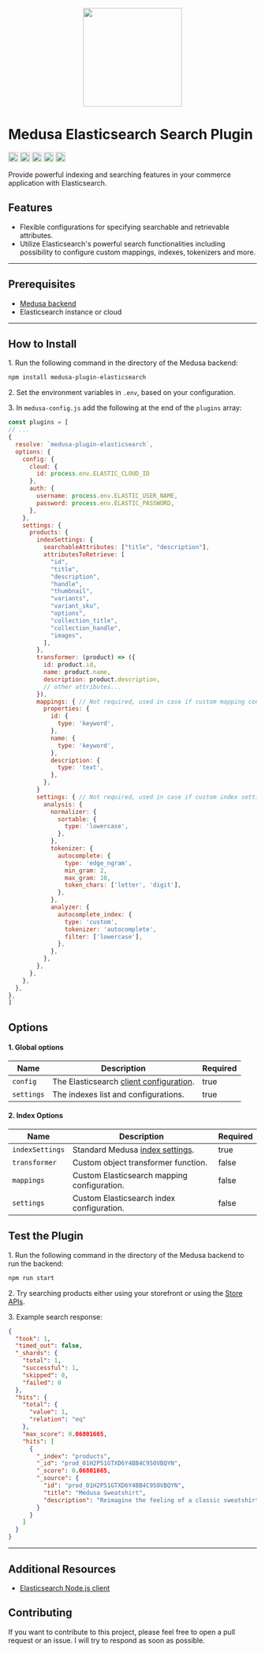 <p align="center">
  <img src="https://images.contentstack.io/v3/assets/bltefdd0b53724fa2ce/blt280217a63b82a734/6202d3378b1f312528798412/elastic-logo.svg" width="200" height="auto" />
</p>

# Medusa Elasticsearch Search Plugin

<p>
	<a href="https://www.npmjs.com/package/medusa-plugin-elasticsearch"><img alt="NPM Version" src="https://img.shields.io/npm/v/medusa-plugin-elasticsearch.svg" height="20"/></a>
	<a href="https://github.com/peterborodatyy/medusa-plugin-elasticsearch/graphs/contributors"><img alt="Contributors" src="https://img.shields.io/github/contributors/peterborodatyy/medusa-plugin-elasticsearch.svg" height="20"/></a>
	<a href="https://twitter.com/intent/tweet?text=Checkout%20the%20new%20Medusa.js%20Elasticsearch%20plugin&url=https://github.com/peterborodatyy/medusa-plugin-elasticsearch&hashtags=medusa,elastic,elasticsearch"><img alt="Twitter" src="https://badgen.net/badge/icon/twitter?icon=twitter&label=Share%20it%20on" height="20"/></a>
	<a href="https://github.com/peterborodatyy/medusa-plugin-elasticsearch/commits/main"><img alt="Activity" src="https://img.shields.io/github/commit-activity/m/peterborodatyy/medusa-plugin-elasticsearch?style=flat" height="20"/></a>
	<a href="https://github.com/peterborodatyy/medusa-plugin-elasticsearch/issues"><img alt="Issues" src="https://img.shields.io/github/issues/peterborodatyy/medusa-plugin-elasticsearch?style=flat" height="20"/></a>
</p>

Provide powerful indexing and searching features in your commerce application with Elasticsearch.

## Features

- Flexible configurations for specifying searchable and retrievable attributes.
- Utilize Elasticsearch's powerful search functionalities including possibility to configure custom mappings, indexes, tokenizers and more.

---

## Prerequisites

- [Medusa backend](https://docs.medusajs.com/development/backend/install)
- Elasticsearch instance or cloud

---

## How to Install

1\. Run the following command in the directory of the Medusa backend:

```bash
npm install medusa-plugin-elasticsearch
```

2\. Set the environment variables in `.env`, based on your configuration.

3\. In `medusa-config.js` add the following at the end of the `plugins` array:

```js
const plugins = [
// ...
{
  resolve: `medusa-plugin-elasticsearch`,
  options: {
    config: {
      cloud: {
        id: process.env.ELASTIC_CLOUD_ID
      },
      auth: {
        username: process.env.ELASTIC_USER_NAME,
        password: process.env.ELASTIC_PASSWORD,
      },
    },
    settings: {
      products: {
        indexSettings: {
          searchableAttributes: ["title", "description"],
          attributesToRetrieve: [
            "id",
            "title",
            "description",
            "handle",
            "thumbnail",
            "variants",
            "variant_sku",
            "options",
            "collection_title",
            "collection_handle",
            "images",
          ],
        },
        transformer: (product) => ({
          id: product.id,
          name: product.name,
          description: product.description,
          // other attributes...
        }),
        mappings: { // Not required, used in case if custom mapping configuration is needed
          properties: {
            id: {
              type: 'keyword',
            },
            name: {
              type: 'keyword',
            },
            description: {
              type: 'text',
            },
          },
        }
        settings: { // Not required, used in case if custom index settings are needed
          analysis: {
            normalizer: {
              sortable: {
                type: 'lowercase',
              },
            },
            tokenizer: {
              autocomplete: {
                type: 'edge_ngram',
                min_gram: 2,
                max_gram: 10,
                token_chars: ['letter', 'digit'],
              },
            },
            analyzer: {
              autocomplete_index: {
                type: 'custom',
                tokenizer: 'autocomplete',
                filter: ['lowercase'],
              },
            },
          },
        },
      },
    },
  },
},
]
```

## Options

#### 1. Global options

| Name | Description | Required |
-------|-------------|----------|
| `config` | The Elasticsearch [client configuration](https://www.elastic.co/guide/en/elasticsearch/client/javascript-api/current/client-configuration.html). | true |
| `settings` | The indexes list and configurations. | true |

#### 2. Index Options

| Name | Description | Required |
-------|-------------|----------|
| `indexSettings` |  Standard Medusa [index settings](https://docs.medusajs.com/plugins/search/algolia#index-settings).  | true |
| `transformer` | Custom object transformer function. | false |
| `mappings` | Custom Elasticsearch mapping configuration. | false |
| `settings` | Custom Elasticsearch index configuration. | false |

## Test the Plugin

1\. Run the following command in the directory of the Medusa backend to run the backend:

```bash
npm run start
```

2\. Try searching products either using your storefront or using the [Store APIs](https://docs.medusajs.com/api/store#tag/Product/operation/PostProductsSearch).

3\. Example search response:
```json
{
  "took": 1,
  "timed_out": false,
  "_shards": {
    "total": 1,
    "successful": 1,
    "skipped": 0,
    "failed": 0
  },
  "hits": {
    "total": {
      "value": 1,
      "relation": "eq"
    },
    "max_score": 0.06801665,
    "hits": [
      {
        "_index": "products",
        "_id": "prod_01H2P51GTXD6Y4BB4C950VBQYN",
        "_score": 0.06801665,
        "_source": {
          "id": "prod_01H2P51GTXD6Y4BB4C950VBQYN",
          "title": "Medusa Sweatshirt",
          "description": "Reimagine the feeling of a classic sweatshirt. With our cotton sweatshirt, everyday essentials no longer have to be ordinary."
        }
      }
    ]
  }
}
```

---

## Additional Resources

- [Elasticsearch Node.js client](https://github.com/elastic/elasticsearch-js)


## Contributing

If you want to contribute to this project, please feel free to open a pull request or an issue. I will try to respond as soon as possible.

